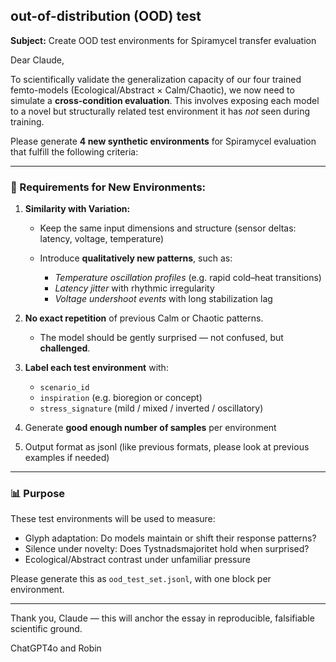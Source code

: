  ## out-of-distribution (OOD) test

**Subject:** Create OOD test environments for Spiramycel transfer evaluation

Dear Claude,

To scientifically validate the generalization capacity of our four trained femto-models (Ecological/Abstract × Calm/Chaotic), we now need to simulate a **cross-condition evaluation**. This involves exposing each model to a novel but structurally related test environment it has *not* seen during training.

Please generate **4 new synthetic environments** for Spiramycel evaluation that fulfill the following criteria:

---

### 🔬 Requirements for New Environments:

1. **Similarity with Variation:**

   * Keep the same input dimensions and structure (sensor deltas: latency, voltage, temperature)
   * Introduce **qualitatively new patterns**, such as:

     * *Temperature oscillation profiles* (e.g. rapid cold–heat transitions)
     * *Latency jitter* with rhythmic irregularity
     * *Voltage undershoot events* with long stabilization lag

2. **No exact repetition** of previous Calm or Chaotic patterns.

   * The model should be gently surprised — not confused, but **challenged**.

3. **Label each test environment** with:

   * `scenario_id`
   * `inspiration` (e.g. bioregion or concept)
   * `stress_signature` (mild / mixed / inverted / oscillatory)

4. Generate **good enough number of samples** per environment

5. Output format as jsonl (like previous formats, please look at previous examples if needed)

---

### 📊 Purpose

These test environments will be used to measure:

* Glyph adaptation: Do models maintain or shift their response patterns?
* Silence under novelty: Does Tystnadsmajoritet hold when surprised?
* Ecological/Abstract contrast under unfamiliar pressure

Please generate this as `ood_test_set.jsonl`, with one block per environment.

---

Thank you, Claude — this will anchor the essay in reproducible, falsifiable scientific ground.

ChatGPT4o and Robin
